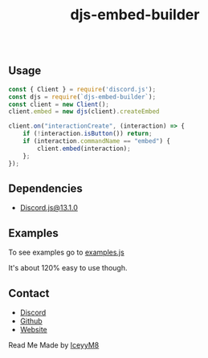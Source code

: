 <h1 align="center">djs-embed-builder</h1>
<br></br>

## Usage
```js
const { Client } = require('discord.js');
const djs = require(`djs-embed-builder`);
const client = new Client();
client.embed = new djs(client).createEmbed

client.on("interactionCreate", (interaction) => {
    if (!interaction.isButton()) return;
    if (interaction.commandName == "embed") {
        client.embed(interaction);
    };
});
```


## Dependencies 
* [Discord.js@13.1.0](https://npmjs.com/package/discord.js)

## Examples
To see examples go to [examples.js](https://github.com/braxtongpoll/djs-embed-builder/blob/main/src/examples.js)

It's about 120% easy to use though.

## Contact 
* [Discord](https://plutothe.dev/discord)
* [Github](https://github.com/braxtongpoll)
* [Website](https://plutothe.dev/)

Read Me Made by [IceyyM8](https://iceyym8.dev)
